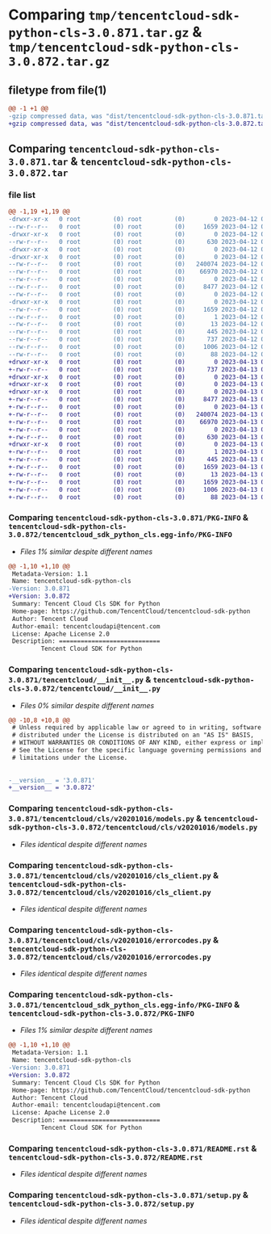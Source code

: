 # Comparing `tmp/tencentcloud-sdk-python-cls-3.0.871.tar.gz` & `tmp/tencentcloud-sdk-python-cls-3.0.872.tar.gz`

## filetype from file(1)

```diff
@@ -1 +1 @@
-gzip compressed data, was "dist/tencentcloud-sdk-python-cls-3.0.871.tar", last modified: Wed Apr 12 00:20:32 2023, max compression
+gzip compressed data, was "dist/tencentcloud-sdk-python-cls-3.0.872.tar", last modified: Thu Apr 13 00:25:37 2023, max compression
```

## Comparing `tencentcloud-sdk-python-cls-3.0.871.tar` & `tencentcloud-sdk-python-cls-3.0.872.tar`

### file list

```diff
@@ -1,19 +1,19 @@
-drwxr-xr-x   0 root         (0) root         (0)        0 2023-04-12 00:20:32.000000 tencentcloud-sdk-python-cls-3.0.871/
--rw-r--r--   0 root         (0) root         (0)     1659 2023-04-12 00:20:32.000000 tencentcloud-sdk-python-cls-3.0.871/PKG-INFO
-drwxr-xr-x   0 root         (0) root         (0)        0 2023-04-12 00:20:32.000000 tencentcloud-sdk-python-cls-3.0.871/tencentcloud/
--rw-r--r--   0 root         (0) root         (0)      630 2023-04-12 00:20:32.000000 tencentcloud-sdk-python-cls-3.0.871/tencentcloud/__init__.py
-drwxr-xr-x   0 root         (0) root         (0)        0 2023-04-12 00:20:32.000000 tencentcloud-sdk-python-cls-3.0.871/tencentcloud/cls/
-drwxr-xr-x   0 root         (0) root         (0)        0 2023-04-12 00:20:32.000000 tencentcloud-sdk-python-cls-3.0.871/tencentcloud/cls/v20201016/
--rw-r--r--   0 root         (0) root         (0)   240074 2023-04-12 00:20:32.000000 tencentcloud-sdk-python-cls-3.0.871/tencentcloud/cls/v20201016/models.py
--rw-r--r--   0 root         (0) root         (0)    66970 2023-04-12 00:20:32.000000 tencentcloud-sdk-python-cls-3.0.871/tencentcloud/cls/v20201016/cls_client.py
--rw-r--r--   0 root         (0) root         (0)        0 2023-04-12 00:20:32.000000 tencentcloud-sdk-python-cls-3.0.871/tencentcloud/cls/v20201016/__init__.py
--rw-r--r--   0 root         (0) root         (0)     8477 2023-04-12 00:20:32.000000 tencentcloud-sdk-python-cls-3.0.871/tencentcloud/cls/v20201016/errorcodes.py
--rw-r--r--   0 root         (0) root         (0)        0 2023-04-12 00:20:32.000000 tencentcloud-sdk-python-cls-3.0.871/tencentcloud/cls/__init__.py
-drwxr-xr-x   0 root         (0) root         (0)        0 2023-04-12 00:20:32.000000 tencentcloud-sdk-python-cls-3.0.871/tencentcloud_sdk_python_cls.egg-info/
--rw-r--r--   0 root         (0) root         (0)     1659 2023-04-12 00:20:32.000000 tencentcloud-sdk-python-cls-3.0.871/tencentcloud_sdk_python_cls.egg-info/PKG-INFO
--rw-r--r--   0 root         (0) root         (0)        1 2023-04-12 00:20:32.000000 tencentcloud-sdk-python-cls-3.0.871/tencentcloud_sdk_python_cls.egg-info/dependency_links.txt
--rw-r--r--   0 root         (0) root         (0)       13 2023-04-12 00:20:32.000000 tencentcloud-sdk-python-cls-3.0.871/tencentcloud_sdk_python_cls.egg-info/top_level.txt
--rw-r--r--   0 root         (0) root         (0)      445 2023-04-12 00:20:32.000000 tencentcloud-sdk-python-cls-3.0.871/tencentcloud_sdk_python_cls.egg-info/SOURCES.txt
--rw-r--r--   0 root         (0) root         (0)      737 2023-04-12 00:20:32.000000 tencentcloud-sdk-python-cls-3.0.871/README.rst
--rw-r--r--   0 root         (0) root         (0)     1006 2023-04-12 00:20:32.000000 tencentcloud-sdk-python-cls-3.0.871/setup.py
--rw-r--r--   0 root         (0) root         (0)       88 2023-04-12 00:20:32.000000 tencentcloud-sdk-python-cls-3.0.871/setup.cfg
+drwxr-xr-x   0 root         (0) root         (0)        0 2023-04-13 00:25:37.000000 tencentcloud-sdk-python-cls-3.0.872/
+-rw-r--r--   0 root         (0) root         (0)      737 2023-04-13 00:25:37.000000 tencentcloud-sdk-python-cls-3.0.872/README.rst
+drwxr-xr-x   0 root         (0) root         (0)        0 2023-04-13 00:25:37.000000 tencentcloud-sdk-python-cls-3.0.872/tencentcloud/
+drwxr-xr-x   0 root         (0) root         (0)        0 2023-04-13 00:25:37.000000 tencentcloud-sdk-python-cls-3.0.872/tencentcloud/cls/
+drwxr-xr-x   0 root         (0) root         (0)        0 2023-04-13 00:25:37.000000 tencentcloud-sdk-python-cls-3.0.872/tencentcloud/cls/v20201016/
+-rw-r--r--   0 root         (0) root         (0)     8477 2023-04-13 00:25:37.000000 tencentcloud-sdk-python-cls-3.0.872/tencentcloud/cls/v20201016/errorcodes.py
+-rw-r--r--   0 root         (0) root         (0)        0 2023-04-13 00:25:37.000000 tencentcloud-sdk-python-cls-3.0.872/tencentcloud/cls/v20201016/__init__.py
+-rw-r--r--   0 root         (0) root         (0)   240074 2023-04-13 00:25:37.000000 tencentcloud-sdk-python-cls-3.0.872/tencentcloud/cls/v20201016/models.py
+-rw-r--r--   0 root         (0) root         (0)    66970 2023-04-13 00:25:37.000000 tencentcloud-sdk-python-cls-3.0.872/tencentcloud/cls/v20201016/cls_client.py
+-rw-r--r--   0 root         (0) root         (0)        0 2023-04-13 00:25:37.000000 tencentcloud-sdk-python-cls-3.0.872/tencentcloud/cls/__init__.py
+-rw-r--r--   0 root         (0) root         (0)      630 2023-04-13 00:25:37.000000 tencentcloud-sdk-python-cls-3.0.872/tencentcloud/__init__.py
+drwxr-xr-x   0 root         (0) root         (0)        0 2023-04-13 00:25:37.000000 tencentcloud-sdk-python-cls-3.0.872/tencentcloud_sdk_python_cls.egg-info/
+-rw-r--r--   0 root         (0) root         (0)        1 2023-04-13 00:25:37.000000 tencentcloud-sdk-python-cls-3.0.872/tencentcloud_sdk_python_cls.egg-info/dependency_links.txt
+-rw-r--r--   0 root         (0) root         (0)      445 2023-04-13 00:25:37.000000 tencentcloud-sdk-python-cls-3.0.872/tencentcloud_sdk_python_cls.egg-info/SOURCES.txt
+-rw-r--r--   0 root         (0) root         (0)     1659 2023-04-13 00:25:37.000000 tencentcloud-sdk-python-cls-3.0.872/tencentcloud_sdk_python_cls.egg-info/PKG-INFO
+-rw-r--r--   0 root         (0) root         (0)       13 2023-04-13 00:25:37.000000 tencentcloud-sdk-python-cls-3.0.872/tencentcloud_sdk_python_cls.egg-info/top_level.txt
+-rw-r--r--   0 root         (0) root         (0)     1659 2023-04-13 00:25:37.000000 tencentcloud-sdk-python-cls-3.0.872/PKG-INFO
+-rw-r--r--   0 root         (0) root         (0)     1006 2023-04-13 00:25:37.000000 tencentcloud-sdk-python-cls-3.0.872/setup.py
+-rw-r--r--   0 root         (0) root         (0)       88 2023-04-13 00:25:37.000000 tencentcloud-sdk-python-cls-3.0.872/setup.cfg
```

### Comparing `tencentcloud-sdk-python-cls-3.0.871/PKG-INFO` & `tencentcloud-sdk-python-cls-3.0.872/tencentcloud_sdk_python_cls.egg-info/PKG-INFO`

 * *Files 1% similar despite different names*

```diff
@@ -1,10 +1,10 @@
 Metadata-Version: 1.1
 Name: tencentcloud-sdk-python-cls
-Version: 3.0.871
+Version: 3.0.872
 Summary: Tencent Cloud Cls SDK for Python
 Home-page: https://github.com/TencentCloud/tencentcloud-sdk-python
 Author: Tencent Cloud
 Author-email: tencentcloudapi@tencent.com
 License: Apache License 2.0
 Description: ============================
         Tencent Cloud SDK for Python
```

### Comparing `tencentcloud-sdk-python-cls-3.0.871/tencentcloud/__init__.py` & `tencentcloud-sdk-python-cls-3.0.872/tencentcloud/__init__.py`

 * *Files 0% similar despite different names*

```diff
@@ -10,8 +10,8 @@
 # Unless required by applicable law or agreed to in writing, software
 # distributed under the License is distributed on an "AS IS" BASIS,
 # WITHOUT WARRANTIES OR CONDITIONS OF ANY KIND, either express or implied.
 # See the License for the specific language governing permissions and
 # limitations under the License.
 
 
-__version__ = '3.0.871'
+__version__ = '3.0.872'
```

### Comparing `tencentcloud-sdk-python-cls-3.0.871/tencentcloud/cls/v20201016/models.py` & `tencentcloud-sdk-python-cls-3.0.872/tencentcloud/cls/v20201016/models.py`

 * *Files identical despite different names*

### Comparing `tencentcloud-sdk-python-cls-3.0.871/tencentcloud/cls/v20201016/cls_client.py` & `tencentcloud-sdk-python-cls-3.0.872/tencentcloud/cls/v20201016/cls_client.py`

 * *Files identical despite different names*

### Comparing `tencentcloud-sdk-python-cls-3.0.871/tencentcloud/cls/v20201016/errorcodes.py` & `tencentcloud-sdk-python-cls-3.0.872/tencentcloud/cls/v20201016/errorcodes.py`

 * *Files identical despite different names*

### Comparing `tencentcloud-sdk-python-cls-3.0.871/tencentcloud_sdk_python_cls.egg-info/PKG-INFO` & `tencentcloud-sdk-python-cls-3.0.872/PKG-INFO`

 * *Files 1% similar despite different names*

```diff
@@ -1,10 +1,10 @@
 Metadata-Version: 1.1
 Name: tencentcloud-sdk-python-cls
-Version: 3.0.871
+Version: 3.0.872
 Summary: Tencent Cloud Cls SDK for Python
 Home-page: https://github.com/TencentCloud/tencentcloud-sdk-python
 Author: Tencent Cloud
 Author-email: tencentcloudapi@tencent.com
 License: Apache License 2.0
 Description: ============================
         Tencent Cloud SDK for Python
```

### Comparing `tencentcloud-sdk-python-cls-3.0.871/README.rst` & `tencentcloud-sdk-python-cls-3.0.872/README.rst`

 * *Files identical despite different names*

### Comparing `tencentcloud-sdk-python-cls-3.0.871/setup.py` & `tencentcloud-sdk-python-cls-3.0.872/setup.py`

 * *Files identical despite different names*

